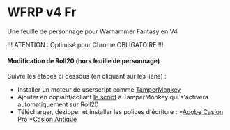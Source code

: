 # WFRP v4 Fr

 Une feuille de personnage pour Warhammer Fantasy en V4
 
 
 !!! ATENTION : Optimisé pour Chrome OBLIGATOIRE !!!
 
 #### Modification de Roll20 (hors feuille de personnage)

Suivre les étapes ci dessous (en cliquant sur les liens) :

* Installer un moteur de userscript comme [TamperMonkey](https://chrome.google.com/webstore/detail/tampermonkey/dhdgffkkebhmkfjojejmpbldmpobfkfo)
* Ajouter en copiant/collant [le script](https://raw.githubusercontent.com/TheDjull/WFRP-v4-Fr/master/TamperMonkey/WFRP4_fr.user.js) à TamperMonkey qui s'activera automatiquement sur Roll20
* Télécharger, dézipper et installer les polices d'écriture :
*[Adobe Caslon Pro](https://github.com/TheDjull/WFRP-v4-Fr/blob/master/Roll20/Fonts/Adobe%20Caslon%20Pro.zip)
*[Caslon Antique](https://github.com/TheDjull/WFRP-v4-Fr/blob/master/Roll20/Fonts/Caslon%20Antique.zip)




